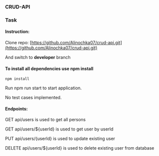 ### CRUD-API
### Task
#### Instruction:
Clone repo:
[https://github.com/Alinochka07/crud-api.git](https://github.com/Alinochka07/crud-api.git)

And switch to <b>developer</b>  branch

#### To install all dependencies use npm install
<code>npm install</code>

Run npm run start to start application.

No test cases implemented. 

#### Endpoints:
GET api/users is used to get all persons

GET api/users/${userId} is used to get user by userId

PUT api/users/{userId} is used to update existing user

DELETE api/users/${userId} is used to delete existing user from database
